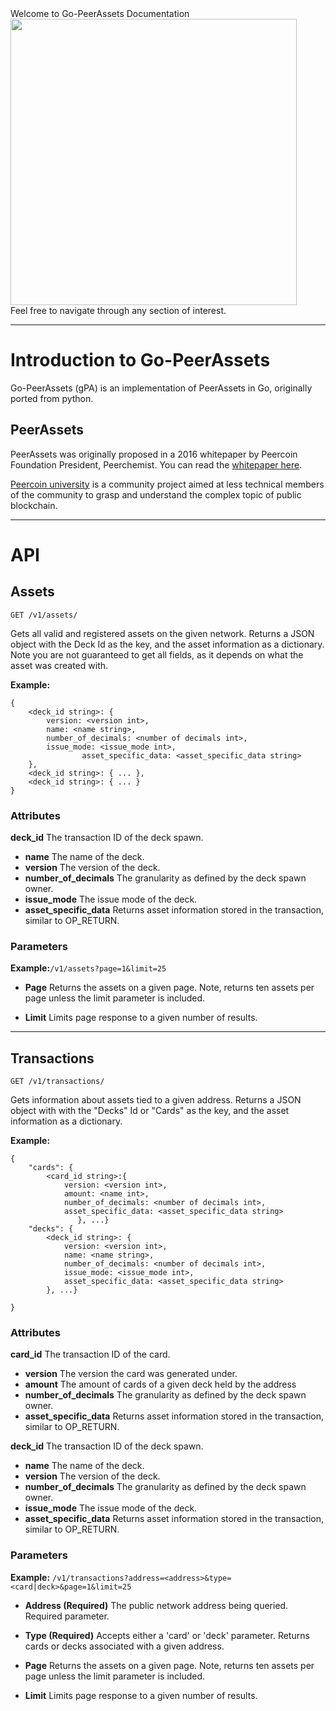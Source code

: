 <div class="welcome-card">
  <div class="title">Welcome to Go-PeerAssets Documentation</div>
  <img src="img/welcome.svg" width="458">
  <div class="call-to-action">Feel free to navigate through any section of interest.</div>

</div>

---

# Introduction to Go-PeerAssets

Go-PeerAssets (gPA) is an implementation of PeerAssets in Go, originally ported from python.    

## PeerAssets

PeerAssets was originally proposed in a 2016 whitepaper by Peercoin Foundation President, Peerchemist.  You can read the [whitepaper here](http://peerassets.github.io/WhitePaper/).

[Peercoin university](https://university.peercoin.net/) is a community project aimed at less technical members of the community to grasp and understand the complex topic of public blockchain.

---


# API

## Assets

`GET /v1/assets/`

Gets all valid and registered assets on the given network. Returns a JSON object with the Deck Id as the key, and the asset information as a dictionary. Note you are not guaranteed to get all fields, as it depends on what the asset was created with.  

**Example:**
```
{
    <deck_id string>: {
		version: <version int>, 
		name: <name string>, 
		number_of_decimals: <number of decimals int>, 
		issue_mode: <issue_mode int>,
                asset_specific_data: <asset_specific_data string>
    },
    <deck_id string>: { ... },
    <deck_id string>: { ... }
}
```
### Attributes
**deck_id**
 The transaction ID of the deck spawn.
* **name**
 The name of the deck.
* **version**
 The version of the deck.
* **number_of_decimals**
 The granularity as defined by the deck spawn owner. 
* **issue_mode**
 The issue mode of the deck. 
* **asset_specific_data**
 Returns asset information stored in the transaction, similar to OP_RETURN.  

### Parameters
**Example:**```/v1/assets?page=1&limit=25```

* **Page**
Returns the assets on a given page. Note, returns ten assets per page unless the limit parameter is included.

* **Limit**
Limits page response to a given number of results.

---

## Transactions

`GET /v1/transactions/`

Gets information about assets tied to a given address.  Returns a JSON object with with the "Decks" Id or "Cards" as the key, and the asset information as a dictionary. 

**Example:**

```
{
    "cards": {
        <card_id string>:{
            version: <version int>, 
            amount: <name int>, 
            number_of_decimals: <number of decimals int>, 
            asset_specific_data: <asset_specific_data string>
               }, ...}
    "decks": {
        <deck_id string>: {
            version: <version int>, 
            name: <name string>, 
            number_of_decimals: <number of decimals int>, 
            issue_mode: <issue_mode int>,
            asset_specific_data: <asset_specific_data string>
        }, ...}
    
}
```
### Attributes
**card_id**
The transaction ID of the card.
* **version**
The version the card was generated under.
* **amount**
The amount of cards of a given deck held by the address
* **number_of_decimals**
The granularity as defined by the deck spawn owner. 
* **asset_specific_data**
Returns asset information stored in the transaction, similar to OP_RETURN.

**deck_id**
 The transaction ID of the deck spawn.
* **name**
 The name of the deck.
* **version**
 The version of the deck.
* **number_of_decimals**
 The granularity as defined by the deck spawn owner. 
* **issue_mode**
 The issue mode of the deck. 
* **asset_specific_data**
 Returns asset information stored in the transaction, similar to OP_RETURN.  

### Parameters
**Example:** ```/v1/transactions?address=<address>&type=<card|deck>&page=1&limit=25```

* **Address (Required)**
The public network address being queried.  Required parameter.

* **Type (Required)**
Accepts either a 'card' or 'deck' parameter.  Returns cards or decks associated with a given address.

* **Page**
Returns the assets on a given page. Note, returns ten assets per page unless the limit parameter is included.

* **Limit**
Limits page response to a given number of results.